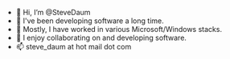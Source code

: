 - 👋 Hi, I’m @SteveDaum
- 👀 I've been developing software a long time.
- 🌱 Mostly, I have worked in various Microsoft/Windows stacks.
- 💞️ I enjoy collaborating on and developing software.
- 📫 steve_daum at hot mail dot com

